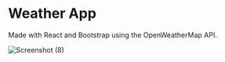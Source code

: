 # Weather App
Made with React and Bootstrap using the OpenWeatherMap API.

![Screenshot (8)](https://user-images.githubusercontent.com/80591698/177153624-9685b4e9-8d8f-4ffd-95a7-59ea28829d33.png)
